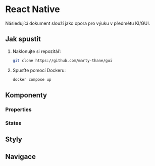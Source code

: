 # React Native

Následující dokument slouží jako opora pro výuku v předmětu KI/GUI.

## Jak spustit

1. Naklonujte si repozitář:
   ```bash
   git clone https://github.com/marty-thane/gui
   ```
2. Spusťte pomocí Dockeru:
   ```bash
   docker compose up
   ```

## Komponenty

### Properties

### States

## Styly

## Navigace
